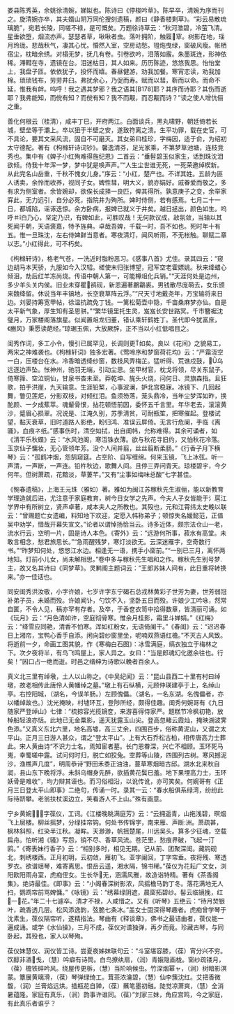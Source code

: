 <!-- { "loadSidebar": true } -->
娄县陈秀英，余姚徐清婉，娣姒也。陈诗曰《停梭吟草》。陈早卒，清婉为序而刊之。旋清婉亦卒，其夫婿山阴万同伦搜刻遗稿，颜曰《静香楼剩草》。“彩云易散琉璃脆”，宛若长陵，同嗟不禄，是可慨矣。万题徐诗草云：“秋河澂碧，冷萤飞清。星垂欲堕，烟流亦声。瑟瑟者草，啾啾者虫。落叶拥阶，触履窣。树影在地，瑶月玲珑。悲哉秋气，凄其心忧。惛然入室，空房动愁。镫炧曳绿，窗破风瘦。帐栖宿尘，枕暗余绣。对榻无梦，抚几有卷。引卷欲吟，泪落如霰。朱墨斑连，形神依稀。滞轊在寺，遗镜在台。泪迷枯目，其人如来。历历陈迹，悠悠我思。怡怡堂上，我盘子匝。依依犹子，投怀而嬉。春昼健游，劝我加餐。寒宵恋读，劝我加棉。琐琐钱布，劳劳井臼。弗扰余心，乃促而寿。赋而以彗，靳而以命。而命不延，惟我有衅。呜呼！我之遇其梦邪？我之语其[B178]耶？其序而诗耶？其伤而逝耶？我弗能知，而傥有知？而傥有知？我不而觏，而忍觏而诗？”读之使人增伉俪之重。

善化何根云（桂清），咸丰丁巳，开府两江。白面谈兵，黑丸啸野，朝廷倚若长城，壁垒等于灞上。卒以狃于半壁之安，遂致符离之溃。生平功罪，载在史官，可不具论，要其文采风流，固自不可磨灭。其女弟曰桂珍，字梅因，适于俞，为绍初太守德配。著有《枸橼轩诗词钞》。馨逸清芬，足光家乘，不第梦草池塘，连枝竞秀也。集中有《婢子小红殉难得旌纪恩》二首云：“垂髫碧玉似家生，话到珠沈泪欲倾。侍我十年浑一梦，梦中犹是唤声声。”“人生尘世谁无死，一死荣邀绰楔新。从此完名山岳重，千秋不愧女儿身。”序云：“小红，楚产也。不详其姓。五龄为匪人诱卖，余怜而收养，视同子女。婢性彗，明大义，貌亦娟好。戚眷爱而敬之，多有求为侧室者。余皆婉却，欲俟长成择一良匹，俾其得所。孰意庚子之变，余举家穽此，无力远引，自分必死，指院井为殉所。婢时侍侧，若有感焉。七月二十一日，都城陷，谣诼迭惊。余方卧病，报婢已就义于井矣。越日拯出，颜色如生。呜呼＃ǐ白乃心，坚定乃识，有婢如此，可胜叹哉！无何款议成，敌氛敛，当轴以其死闻于朝，天语褒嘉，特予旌典。卓哉吾婢，千载一时，吾不如也。死时年十有五。惟一旦珠沈，左右侍婢鲜当意者。寒夜清灯，闻风听雨，不无枨触。聊赋二章以志。”小红得此，可不朽矣。

《枸橼轩诗》，格老气苍，一洗近时脂粉恶习。《感事八首》尤佳。录其四云：“窥边胡马本天骄，九服如今入汉轺。槎使末归张博望，冠军空老霍嫖姚。秋来绛蜡心倾泪，劫后红羊冻尚烧。传语中朝人第一，可能樽俎化兵销。”“天涯何处是边州，多少羊头关内侯。旧业未穿瞿鹆砚，新恩遍著鷫鸘裘。男钱散尽庞萌去，女乐颁来魏绛留。休说当年丰镐地，长空衰草阵云浮。”“尺天寸地戴尧年，万宝输将来日边。刘晏持筹宽甲帖，徐温抗疏免丁钱。一篱松菊壶中隐，千亩桑麻梦亦仙。自是太平新气象，厚生知有圣恩骈。”“繁华镜里托生灵，岌岌长安世路冥。千市簪裾沈璧月，万家楼阁落旗星。似闻置俎龙归董，错认乘轩鹤姓丁。圣代即今犹富庶，《豳风》秉愿读葩经。”琼琚玉佩，大放厥辞，正不当以小红低唱目之。

闺秀作词，多工小令，慢引已属罕见，长调则更如矣。良以《花间》之貌易工，两宋之神难袭也。《枸橼轩词》独多宏著。《莺啼序和梦窗荷花均》云：“严霜沍空一白，压楼台在水。冷香暗透绛纱窗，数枝风弄梅芷。猛听得、荒谯戍鼓，乌远逐边声坠。怅神州，驰羽无端，引动尘思。坐甲材官，枕戈将领，尽关东鼠子。倚寒箨、空泣铜仙，甘泉书杳未至。莽乾坤、旄头火烧，问何日、灵旗森指。且狂歌，拍手洪崖，九天输意。生涯铅椠，心事波澜，妒北宫稳寐。冰镜下、几回起舞，瞥见莲炬，分影双枝，对倾红泪。鱼须笏落，笼头鼎冷，当年尘梦浑如昨，换酡颜、一夕成蕉萃。魂颦骨恨，拈花顿悟前因，委怀五千言里。年华老去，滚滚黄沙，蹙眉心损翠。况说是、江淹久别，苏季清贫，可耐瓶笙，把寒催起。登楼试望，黏天衰草，旧时道路人影绝，盼归鸿、准误云屏倚。无言行危阑，手临《离骚》，血痕ネ纸。”感事伤时，清空如拭，出自闺帏，允称难得。其余可诵者，如《清平乐秋蝶》云：“水风池阁，寒沍铢衣薄。欲与秋花寻旧约，又怕秋花冷落。玉京仙子慵妆，无心管领年芳。没个人间并翦，丝丝翦断柔肠。”《行香子月下横琴》云：“孤鹤冲烟，怨鹄窥筵。占空阶、自写缠绵。何来玉镜，飞上冰弦。听一声清，一声断，一声连。铅杵秋边，歌舞人间。且停三弄问青天。琼楼碧宇，今夕何年。但树萧疏，花黯淡，草萋芊。”又有“尘事如梅味总酸”七字甚佳。

《惋春遗稿》，上海王元珠（雅如）著。雅如为闽江苏稼秋先生淑俪，能以新教育学理造就后进，尤注意于家庭教育，树今日女学之先声。今夫人子女皆能于氵扈江学界中有所树立，贤声卓著，咸本夫人之所教也。其殁也，元和江霄纬太史輓以联云：“曾赐题亡女遗编，料知地下欢迎，定愿入帏称弟子；顿惊失名媛懿范，正值吴中劝学，惜哉开幕失宣文。”论者以谓悼扬恰当云。诗多近体，颇宗法仓山一老，流水行云，空明一片，固是诗人本色。《寄外》云：“远游何所事，菽水有高堂。未敢言相念，愁君旅思长。”“急雨醒残梦，寒灯淡欲无。云深迷雁字，空奇数行书。”“昨梦知何处，悠悠江水边。相逢无一语，携手小窗前。”“一别已三月，离怀两地知。灯前小儿女，尚未解相思。”卷中多与稼秋先生唱和之作。稼秋先生别号梦主，故又名其诗曰《同梦草》。灵鹣阁主题词云：“王郎苏妹人间有，此日重将转换来。”亦一佳话也。

同安闺秀洪汝敬，小字许娘，七岁许字东宁碣石总戎林黄彩子世芳为妻，世芳弱冠补弟子员，未婚而殁。许娘闻讣，勺饮不入，坚卧五日而殁。许娘少工吟咏，然常自匿，不令人见，稿亦罕有存者。及卒，于香奁衣笥中拾得数章，皆清丽可诵。如《玩月》云：“月色清如许，空庭彻骨寒。惟余月桂影，霜里斗婵娟。”《红梅》云：“绛雪应同艳，清香不怕寒。浑如红粉女，无语倚阑干。”《春闺》云：“迟迟春日上湘帘，宝鸭心香手自添。闲向碧纱窗里坐，呢喃双燕语红檐。”不灭古人风致。将逝前一夕，命画工图其貌，作《寒梅白石图》：冰雪满庭，缟衣独立于梅林之下。次夕夜将半，有鸟飞鸣屋上，家人异之。女曰：“当是郎魂幻化邀余往也。行矣！”因口占一绝而逝。时邑之缙绅为诗歌以輓者百余人。

真义北三里有绰墩，土人以山称之。《中吴纪闻》云：“昆山县西二十里有村曰绰墩，故老相传此唐伶人黄幡绰之墓。”墩上有石纵横，元顾仲瑛建亭于上，名绰山亭。右控阳城，（湖名，今误羊肠。）左顾傀儡。（湖名，一名东湖。名傀儡者，亦以幡绰故也。）沈光掩映，村墟环互，登陟所经，颇得佳趣。闺秀何婉哥有《九日随家严登绰山》七律：“梳掠容光揽镜奁，来游喜得侍家严。题糕节冷枫初艳，放棹船轻浪亦恬。此地已无金粟影，遥天犹露玉山尖。登高忽睹云霞灿，掩映湖波霁色添。”又真义东北六里，地名高墟，高三丈余，四围百步，俗称黄泥山，又谓之太平山。正月三日游人甚众，谓之“登太平山”。上有大石乔松古柏，相传唐高力士葬此。宋人黄由诗“不识力士名，焉知宦者墓。长门恩眷深，兴亡不相顾。玉环死马嵬，幸蜀嗟中露。试问何时归，脱亡如狡兔。空葬等山陵，四围列古树。寒风撼泥沙，渔樵声几度”，明周恭诗“野田禾黍正油油，蔓草寒烟暗古邱。湖水北来秋自润，县山东下晚将浮。未斜乌帽身先醉，欲插黄花鬓已羞。地下果埋高力士，玉环妖骨是难收”，均力辩其诬也。而习俗相沿，以讹传讹，亦可笑矣。何婉哥有《正月三日登太平山即事》二绝句，传诵一时。录其一云：“春水船俱系绿湾，纷纷此际待跻攀。老翁扶杖溪边立，笑看游人不上山。”殊有画意。

宁乡黄婉，字葆仪，工词。《江楼晚眺满庭芳》云：“云拥遥青，山拖浅碧，暝烟飞上层楼。柳丝摇梦，分绿挂帘钩。何处书传锦字，南来雁、声断洲。萧疏甚，枫林斜照，红染半江秋。凝眸。天渺渺，帆摇楚尾，川远吴头。算多少征魂，空载扁舟。怕听湘《骚》写怨，销不尽、香草风流。苍茫里，愁痕界破，飞起一汀鸥。”《寄表妹行香子》云：“相别多时，相见无期。记从前、团聚深闺。藏钩砚北，刺绣楼西。正月初明，云初敛，雁初飞。亚字阑回，丁字帘垂。夜将残、寒透罗衣。欲谱瑶琴，难寄离思。恨岳云遥，湘水隔，锦书稀。”葆仪为花耘广文女，浏阳欧阳雨舟室，虎痴侄女。生长华无，涵濡风雅，故造诣特精。著有《茶香阁集》。绝诗最佳。《即事》云：“小阁春深树影浓，风摇檐马韵丁冬。落花满地无人扫，鹦鹉帘前骂婢慵。”《咏镜》云：“绣幕绿阴遮，晨窗拓碧纱。髻云临镜挽，红一花。”年二十七遽卒。清才不禄，人咸惜之。又有《听琴》五绝云：“待月焚银叶，疏香透几层。松风添逸韵，弦脆七条冰。”盖女士固深得琴趣者。虎痴曾学琴于沈素生，葆仪隔帘听，遂精指法。琴曲有《释谈章》，佛书之最诘曲者，葆仪能一遍成诵。或学《水仙操》，三月不成，葆仪对谱独弹，再夕而竟。珍藏古琴，与同卧起，其殁也，家人以琴殉。

葆仪妹慧仪、润仪皆工诗。尝夏夜姊妹联句云：“斗室堪容膝，（葆）宵分兴不穷。饮醇非酒戋，（慧）吟癖有诗筒。白鸟撩纨扇，（润）青娥隐画栊。窗纱疏镂月，（葆）檐铁碎吟风。绕屋传更柝，（慧）当阶响候虫。竹深烟幂ャ，（涧）树暗影溟蒙。簟展黄璃滑，（葆）琴弹绿绮工。茸茶浓瀹碧，（慧）仙李簇沈红。艾把香微馥，（润）兰膏焰远烘。插瓶花自亸，（葆）蘸笔墨初融。陡觉凉萧爽，（慧）全消暑蕴隆。家庭有真乐，（涧）韵事许谁同。（葆）”刘家三妹，角应宫鸣，今之家庭，有此真乐者谁乎？

